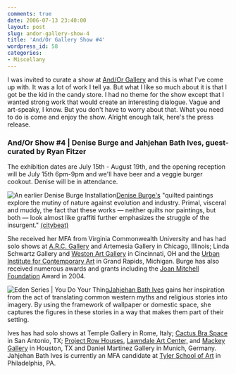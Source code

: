 ```yaml
---
comments: true
date: 2006-07-13 23:40:00
layout: post
slug: andor-gallery-show-4
title: 'And/Or Gallery Show #4'
wordpress_id: 58
categories:
- Miscellany
---
```


I was invited to curate a show at [And/Or Gallery](http://andorgallery.com) and this is what I've come up with. It was a lot of work I tell ya. But what I like so much about it is that I got be the kid in the candy store. I had no theme for the show except that I wanted strong work that would create an interesting dialogue. Vague and art-speaky, I know. But you don't have to worry about that. What you need to do is come and enjoy the show. Alright enough talk, here's the press release.

### And/Or Show #4 | Denise Burge and Jahjehan Bath Ives, guest-curated by Ryan Fitzer

The exhibition dates are July 15th - August 19th, and the opening reception will be July 15th 6pm-9pm and we'll have beer and a veggie burger cookout. Denise will be in attendance.

![An earlier Denise Burge Installation](http://ryanfitzer.com/main/wp-content/uploads/2006/10/denise.jpg)[Denise Burge's](http://myoriginaldirt.com/) "quilted paintings explore the mutiny of nature against evolution and industry. Primal, visceral and muddy, the fact that these works — neither quilts nor paintings, but both — look almost like graffiti further emphasizes the struggle of the insurgent." [(citybeat)](http://www.citybeat.com/authors/staceyrecht.shtml)

She received her MFA from Virginia Commonwealth University and has had solo shows at [A.R.C. Gallery](http://www.arcgallery.org/) and Artemesia Gallery in Chicago, Illinois; Linda Schwartz Gallery and [Weston Art Gallery](http://www.cincinnatiarts.org/%7Eweston/westonartgallery.htm) in Cincinnati, OH and the [Urban Institute for Contemporary Art](http://www.uica.org/) in Grand Rapids, Michigan. Burge has also received numerous awards and grants including the [Joan Mitchell Foundation](http://fdncenter.org/grantmaker/joanmitchellfdn/) Award in 2004.

![Eden Series | You Do Your Thing](http://ryanfitzer.com/main/wp-content/uploads/2006/10/jahje.jpg)[Jahjehan Bath Ives](http://www.mackeygallery.com/index_start.html) gains her inspiration from the act of translating common western myths and religious stories into imagery. By using the framework of wallpaper or domestic space, she captures the figures in these stories in a way that makes them part of their setting.

Ives has had solo shows at Temple Gallery in Rome, Italy; [Cactus Bra Space](http://www.cactusbraspace.com/) in San Antonio, TX; [Project Row Houses](http://www.projectrowhouses.org/), [Lawndale Art Center,](http://www.lawndaleartcenter.org/) and [Mackey Gallery](http://www.mackeygallery.com/) in Houston, TX and Daniel Martinez Gallery in Munich, Germany. Jahjehan Bath Ives is currently an MFA candidate at [Tyler School of Art](http://www.temple.edu/tyler/) in Philadelphia, PA.
